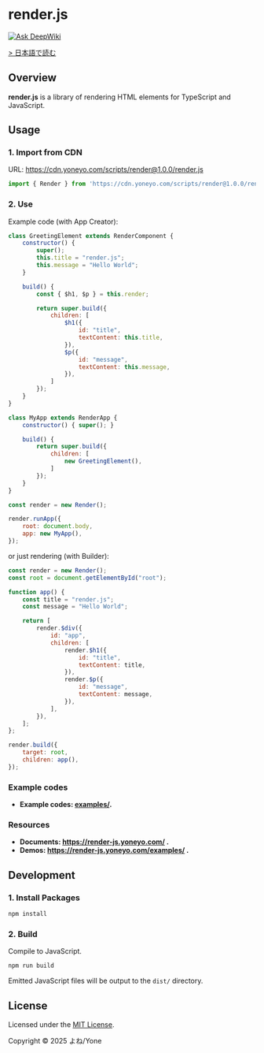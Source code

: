 # render.js

[![Ask DeepWiki](https://deepwiki.com/badge.svg)](https://deepwiki.com/yone1130/render.js)

[> 日本語で読む](./README_JP.md)

## Overview

**render.js** is a library of rendering HTML elements for TypeScript and JavaScript.

## Usage

### 1. Import from CDN

URL: https://cdn.yoneyo.com/scripts/render@1.0.0/render.js

```js
import { Render } from 'https://cdn.yoneyo.com/scripts/render@1.0.0/render.js';
```

### 2. Use

Example code (with App Creator):
```js
class GreetingElement extends RenderComponent {
    constructor() {
        super();
        this.title = "render.js";
        this.message = "Hello World";
    }

    build() {
        const { $h1, $p } = this.render;

        return super.build({
            children: [
                $h1({
                    id: "title",
                    textContent: this.title,
                }),
                $p({
                    id: "message",
                    textContent: this.message,
                }),
            ]
        });
    }
}

class MyApp extends RenderApp {
    constructor() { super(); }

    build() {
        return super.build({
            children: [
                new GreetingElement(),
            ]
        });
    }
}

const render = new Render();

render.runApp({
    root: document.body,
    app: new MyApp(),
});
```

or just rendering (with Builder):
```js
const render = new Render();
const root = document.getElementById("root");

function app() {
    const title = "render.js";
    const message = "Hello World";

    return [
        render.$div({
            id: "app",
            children: [
                render.$h1({
                    id: "title",
                    textContent: title,
                }),
                render.$p({
                    id: "message",
                    textContent: message,
                }),
            ],
        }),
    ];
};

render.build({
    target: root,
    children: app(),
});
```

### Example codes

- **Example codes: [examples/](./examples/).**

### Resources

- **Documents: https://render-js.yoneyo.com/ .**
- **Demos: https://render-js.yoneyo.com/examples/ .**

## Development

### 1. Install Packages

```bash
npm install
```

### 2. Build

Compile to JavaScript.

```bash
npm run build
```

Emitted JavaScript files will be output to the `dist/` directory.

## License

Licensed under the [MIT License](./LICENSE).

Copyright &copy; 2025 よね/Yone
